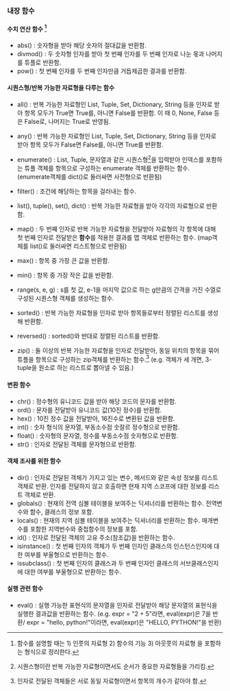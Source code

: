 ### 내장 함수


#### 수치 연산 함수 [^함수 설명 양식]

[^함수 설명 양식]: 함수를 설명할 때는 1) 인풋의 자료형 2) 함수의 기능 3) 아웃풋의 자료형 을 포함하는 형식으로 정리한다.

   - abs() : 숫자형을 받아 해당 숫자의 절대값을 반환함.
   - divmod() : 두 숫자형 인자를 받아 첫 번째 인자를 두 번째 인자로 나눈 몫과 나머지를 튜플로 반환함.
   - pow() : 첫 번째 인자를 두 번째 인자만큼 거듭제곱한 결과를 반환함.

   

#### 시퀀스형/반복 가능한 자료형을 다루는 함수

   - all() : 반복 가능한 자료형인 List, Tuple, Set, Dictionary, String 등을 인자로 받아 항목 모두가 True면 True를, 아니면 False를 반환함. 이 때 0, None, False 등은 False로, 나머지는 True로 반영됨.

   - any() : 반복 가능한 자료형인 List, Tuple, Set, Dictionary, String 등을 인자로 받아 항목 모두가 False면 False를, 아니면 True를 반환함.

   - enumerate() : List, Tuple, 문자열과 같은 시퀀스형[^1]을 입력받아 인덱스를 포함하는 튜플 객체를 항목으로 구성하는 enumerate 객체를 반환하는 함수.
     (enumerate객체를 dict()로 둘러싸면 사전형으로 반환됨)

   - filter() : 조건에 해당하는 항목을 걸러내는 함수.

   - list(), tuple(), set(), dict() : 반복 가능한 자료형을 받아 각각의 자료형으로 반환함.

   - map() : 두 번쨰 인자로 반복 가능한 자료형을 전달받아 자료형의 각 항목에 대해 첫 번째 인자로 전달받은 **함수**를 적용한 결과를 맵 객체로 반환하는 함수.
     (map객체를 list()로 둘러싸면 리스트형으로 반환됨)

   - max() : 항목 중 가장 큰 값을 반환함.

   - min() : 항목 중 가장 작은 값을 반환함.

   - range(s, e, g) : s를 첫 값, e-1을 마지막 값으로 하는 g만큼의 간격을 가진 수열로 구성된 시퀀스형 객체를 생성하는 함수.

   - sorted() : 반복 가능한 자료형을 인자로 받아 항목들로부터 정렬된 리스트를 생성해 반환함.

   - reversed() : sorted()와 반대로 정렬된 리스트를 반환함.

   - zip() : 둘 이상의 반복 가능한 자료형을 인자로 전달받아, 동일 위치의 항목을 묶어 튜플을 항목으로 구성하는 zip객체를 반환하는 함수.[^2]
     (e.g. 객체가 세 개면, 3-tuple을 원소로 하는 리스트로 뽑아낼 수 있음.)

     [^1]: 시퀀스형이란 반복 가능한 자료형이면서도 순서가 중요한 자료형들을 가리킴. 
     [^2]: 인자로 전달된 객체들은 서로 동일 자료형이면서 항목의 개수가 같아야 함.

#### 변환 함수

   - chr() : 정수형의 유니코드 값을 받아 해당 코드의 문자를 반환함.
   - ord() : 문자를 전달받아 유니코드 값(10진 정수)를 반환함.
   - hex() : 10진 정수 값을 전달받아, 16진수로 변환된 값을 반환함.
   - int() : 숫자 형식의 문자열, 부동소수점 숫잘르 정수형으로 반환함.
   - float() : 숫자형의 문자열, 정수를 부동소수점 숫자형으로 반환함.
   - str() : 인자로 전달된 객체를 문자형으로 반환함.

   

#### 객체 조사를 위한 함수

   - dir() : 인자로 전달된 객체가 가지고 있는 변수, 메서드와 같은 속성 정보를 리스트 객체로 반환. 인자를 전달하지 않고 호출하면 현재 지역 스코프에 대한 정보를 리스트 객체로 반환. 
   - globals() : 현재의 전역 심볼 테이블을 보여주는 딕셔너리를 반환하는 함수. 전역변수와 함수, 클래스의 정보 포함.
   - locals() : 현재의 지역 심볼 테이블을 보여주는 딕셔너리를 반환하는 함수. 매개변수를 포함한 지역번수와 중첩함수의 정보를 포함.
   - id() : 인자로 전달된 객체의 고유 주소(참조값)을 반환하는 함수.
   - isinstance() : 첫 번째 인자의 객체가 두 번째 인자인 클래스의 인스턴스인지에 대한 여부를 부울형으로 반환하는 함수.
   - issubclass() : 첫 번째 인자의 클래스과 두 번째 인자인 클래스의 서브클래스인지에 대한 여부를 부울형으로 반환하는 함수.

   

#### 실행 관련 함수

- eval() : 실행 가능한 표현식의 문자열을 인자로 전달받아 해당 문자열의 표현식을 실행한 결과값을 반환하는 함수.
  (e.g. expr = "2 + 5"라면, eval(expr)은 7을 반환/ expr = "hello, python!"이라면, eval(expr)은 "HELLO, PYTHON!"을 반환)

  

